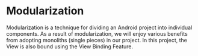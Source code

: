 # Modularization

Modularization is a technique for dividing an Android project into individual components. As a result of modularization, we will enjoy various benefits from adopting monoliths (single pieces) in our project. In this project, the View is also bound using the View Binding Feature.
